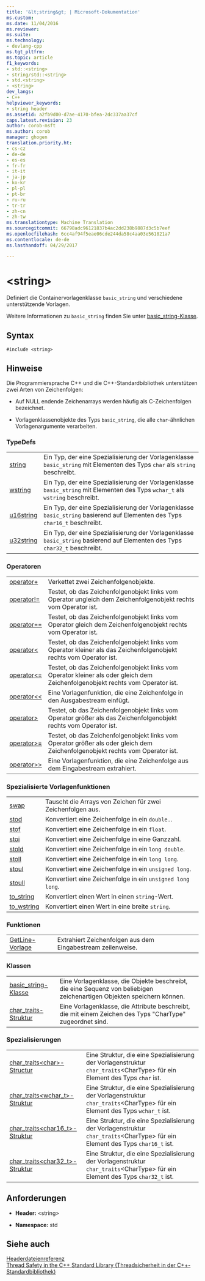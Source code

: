 ```yaml
---
title: '&lt;string&gt; | Microsoft-Dokumentation'
ms.custom: 
ms.date: 11/04/2016
ms.reviewer: 
ms.suite: 
ms.technology:
- devlang-cpp
ms.tgt_pltfrm: 
ms.topic: article
f1_keywords:
- std::<string>
- string/std::<string>
- std.<string>
- <string>
dev_langs:
- C++
helpviewer_keywords:
- string header
ms.assetid: a2fb9d00-d7ae-4170-bfea-2dc337aa37cf
caps.latest.revision: 23
author: corob-msft
ms.author: corob
manager: ghogen
translation.priority.ht:
- cs-cz
- de-de
- es-es
- fr-fr
- it-it
- ja-jp
- ko-kr
- pl-pl
- pt-br
- ru-ru
- tr-tr
- zh-cn
- zh-tw
ms.translationtype: Machine Translation
ms.sourcegitcommit: 66798adc96121837b4ac2dd238b9887d3c5b7eef
ms.openlocfilehash: 6cc4af94f5eae06cde244da58c4aa03e561821a7
ms.contentlocale: de-de
ms.lasthandoff: 04/29/2017

---
```

# <a name="ltstringgt"></a>&lt;string&gt;
Definiert die Containervorlagenklasse `basic_string` und verschiedene unterstützende Vorlagen.  
  
 Weitere Informationen zu `basic_string` finden Sie unter [basic_string-Klasse](../standard-library/basic-string-class.md).  
  
## <a name="syntax"></a>Syntax  
  
```  
#include <string>  
```  
  
## <a name="remarks"></a>Hinweise  
 Die Programmiersprache C++ und die C++-Standardbibliothek unterstützen zwei Arten von Zeichenfolgen:  
  
-   Auf NULL endende Zeichenarrays werden häufig als C-Zeichenfolgen bezeichnet.  
  
-   Vorlagenklassenobjekte des Typs `basic_string`, die alle `char`-ähnlichen Vorlagenargumente verarbeiten.  
  
### <a name="typedefs"></a>TypeDefs  
  
|||  
|-|-|  
|[string](../standard-library/string-typedefs.md#string)|Ein Typ, der eine Spezialisierung der Vorlagenklasse `basic_string` mit Elementen des Typs `char` als `string` beschreibt.|  
|[wstring](../standard-library/string-typedefs.md#wstring)|Ein Typ, der eine Spezialisierung der Vorlagenklasse `basic_string` mit Elementen des Typs `wchar_t` als `wstring` beschreibt.|  
|[u16string](../standard-library/string-typedefs.md#u16string)|Ein Typ, der eine Spezialisierung der Vorlagenklasse `basic_string` basierend auf Elementen des Typs `char16_t` beschreibt.|  
|[u32string](../standard-library/string-typedefs.md#u32string)|Ein Typ, der eine Spezialisierung der Vorlagenklasse `basic_string` basierend auf Elementen des Typs `char32_t` beschreibt.|  
  
### <a name="operators"></a>Operatoren  
  
|||  
|-|-|  
|[operator+](../standard-library/string-operators.md#op_add)|Verkettet zwei Zeichenfolgenobjekte.|  
|[operator!=](../standard-library/string-operators.md#op_neq)|Testet, ob das Zeichenfolgenobjekt links vom Operator ungleich dem Zeichenfolgenobjekt rechts vom Operator ist.|  
|[operator==](../standard-library/string-operators.md#op_eq_eq)|Testet, ob das Zeichenfolgenobjekt links vom Operator gleich dem Zeichenfolgenobjekt rechts vom Operator ist.|  
|[operator<](../standard-library/string-operators.md#op_lt)|Testet, ob das Zeichenfolgenobjekt links vom Operator kleiner als das Zeichenfolgenobjekt rechts vom Operator ist.|  
|[operator<=](../standard-library/string-operators.md#op_lt_eq)|Testet, ob das Zeichenfolgenobjekt links vom Operator kleiner als oder gleich dem Zeichenfolgenobjekt rechts vom Operator ist.|  
|[operator<\<](../standard-library/string-operators.md#op_lt_lt)|Eine Vorlagenfunktion, die eine Zeichenfolge in den Ausgabestream einfügt.|  
|[operator>](../standard-library/string-operators.md#op_gt)|Testet, ob das Zeichenfolgenobjekt links vom Operator größer als das Zeichenfolgenobjekt rechts vom Operator ist.|  
|[operator>=](../standard-library/string-operators.md#op_gt_eq)|Testet, ob das Zeichenfolgenobjekt links vom Operator größer als oder gleich dem Zeichenfolgenobjekt rechts vom Operator ist.|  
|[operator>>](../standard-library/string-operators.md#op_gt_gt)|Eine Vorlagenfunktion, die eine Zeichenfolge aus dem Eingabestream extrahiert.|  
  
### <a name="specialized-template-functions"></a>Spezialisierte Vorlagenfunktionen  
  
|||  
|-|-|  
|[swap](../standard-library/string-functions.md#swap)|Tauscht die Arrays von Zeichen für zwei Zeichenfolgen aus.|  
|[stod](../standard-library/string-functions.md#stod)|Konvertiert eine Zeichenfolge in ein `double.`.|  
|[stof](../standard-library/string-functions.md#stof)|Konvertiert eine Zeichenfolge in ein `float`.|  
|[stoi](../standard-library/string-functions.md#stoi)|Konvertiert eine Zeichenfolge in eine Ganzzahl.|  
|[stold](../standard-library/string-functions.md#stold)|Konvertiert eine Zeichenfolge in ein `long double`.|  
|[stoll](../standard-library/string-functions.md#stoll)|Konvertiert eine Zeichenfolge in ein `long long`.|  
|[stoul](../standard-library/string-functions.md#stoul)|Konvertiert eine Zeichenfolge in ein `unsigned long`.|  
|[stoull](../standard-library/string-functions.md#stoull)|Konvertiert eine Zeichenfolge in ein `unsigned long long`.|  
|[to_string](../standard-library/string-functions.md#to_string)|Konvertiert einen Wert in einen `string`-Wert.|  
|[to_wstring](../standard-library/string-functions.md#to_wstring)|Konvertiert einen Wert in eine breite `string`.|  
  
### <a name="functions"></a>Funktionen  
  
|||  
|-|-|  
|[GetLine-Vorlage](../standard-library/string-functions.md#getline)|Extrahiert Zeichenfolgen aus dem Eingabestream zeilenweise.|  
  
### <a name="classes"></a>Klassen  
  
|||  
|-|-|  
|[basic_string-Klasse](../standard-library/basic-string-class.md)|Eine Vorlagenklasse, die Objekte beschreibt, die eine Sequenz von beliebigen zeichenartigen Objekten speichern können.|  
|[char_traits-Struktur](../standard-library/char-traits-struct.md)|Eine Vorlagenklasse, die Attribute beschreibt, die mit einem Zeichen des Typs "CharType" zugeordnet sind.|  
  
### <a name="specializations"></a>Spezialisierungen  
  
|||  
|-|-|  
|[char_traits\<char>-Structur](../standard-library/char-traits-char-struct.md)|Eine Struktur, die eine Spezialisierung der Vorlagenstruktur `char_traits`\<CharType> für ein Element des Typs `char` ist.|  
|[char_traits<wchar_t>-Struktur](../standard-library/char-traits-wchar-t-struct.md)|Eine Struktur, die eine Spezialisierung der Vorlagenstruktur `char_traits`\<CharType> für ein Element des Typs `wchar_t` ist.|  
|[char_traits<char16_t>-Struktur](../standard-library/char-traits-char16-t-struct.md)|Eine Struktur, die eine Spezialisierung der Vorlagenstruktur `char_traits`\<CharType> für ein Element des Typs `char16_t` ist.|  
|[char_traits<char32_t>-Struktur](../standard-library/char-traits-char32-t-struct.md)|Eine Struktur, die eine Spezialisierung der Vorlagenstruktur `char_traits`\<CharType> für ein Element des Typs `char32_t` ist.|  
  
## <a name="requirements"></a>Anforderungen  
  
- **Header:** \<string>  
  
- **Namespace:** std  
  
## <a name="see-also"></a>Siehe auch  
 [Headerdateienreferenz](../standard-library/cpp-standard-library-header-files.md)   
 [Thread Safety in the C++ Standard Library (Threadsicherheit in der C++-Standardbibliothek)](../standard-library/thread-safety-in-the-cpp-standard-library.md)




